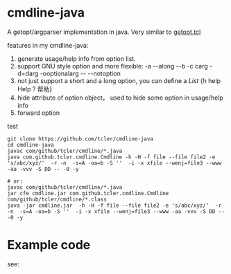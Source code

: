 # cmdline-java
A getopt/argparser implementation in java. Very similar to [getopt.tcl](https://github.com/tcler/getopt.tcl)

features in my cmdline-java:
1. generate usage/help info from option list.
2. support GNU style option and more flexible: -a --along --b -c carg -d=darg -ooptionalarg -- --notoption
2. not just support a short and a long option, you can define a *List* {h help Help ? 帮助}
3. hide attribute of option object， used to hide some option in usage/help info
4. forward option

test
```
git clone https://github.com/tcler/cmdline-java
cd cmdline-java
javac com/github/tcler/cmdline/*.java
java com.github.tcler.cmdline.Cmdline -h -H -f file --file file2 -e 's/abc/xyz/'  -r -n  -s=A -oa=b -S ''  -i -x xfile --wenj=file3 --www -aa -vvv -S DD -- -0 -y

# or:
javac com/github/tcler/cmdline/*.java
jar cfe cmdline.jar com.github.tcler.cmdline.Cmdline com/github/tcler/cmdline/*.class
java -jar cmdline.jar  -h -H -f file --file file2 -e 's/abc/xyz/'  -r -n  -s=A -oa=b -S ''  -i -x xfile --wenj=file3 --www -aa -vvv -S DD -- -0 -y
```

# Example code
see: 

